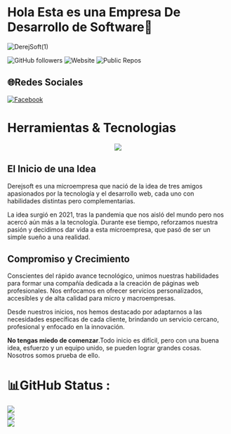 # Hola Esta es una Empresa De Desarrollo de Software👋

![DerejSoft(1)](https://github.com/user-attachments/assets/9b41d9f4-ce95-416d-ae80-0672134033f6)

![GitHub followers](https://img.shields.io/github/followers/DerejSoftt)
![Website](https://img.shields.io/website?url=https%3A%2F%2Fderejsoft.com%2F)
![Public Repos](https://img.shields.io/badge/Public%20Repos-1-brightgreen)

## 🌐Redes Sociales
[![Facebook](https://img.shields.io/badge/Facebook-%231877F2.svg?logo=Facebook&logoColor=white)](https://facebook.com/DerejSoft) 

# Herramientas & Tecnologias
<p align="center">
  <a href="https://skillicons.dev">
    <img src="https://skillicons.dev/icons?i=git,css,figma,flask,html,github,js,py,vscode,mysql,django" />
  </a>
</p>


## El Inicio de una Idea
Derejsoft es una microempresa que nació de la idea de tres amigos apasionados por la tecnología y el desarrollo web, cada uno con habilidades distintas pero complementarias.

La idea surgió en 2021, tras la pandemia que nos aisló del mundo pero nos acercó aún más a la tecnología. Durante ese tiempo, reforzamos nuestra pasión y decidimos dar vida a esta microempresa, que pasó de ser un simple sueño a una realidad.

## Compromiso y Crecimiento
Conscientes del rápido avance tecnológico, unimos nuestras habilidades para formar una compañía dedicada a la creación de páginas web profesionales. Nos enfocamos en ofrecer servicios personalizados, accesibles y de alta calidad para micro y macroempresas.

Desde nuestros inicios, nos hemos destacado por adaptarnos a las necesidades específicas de cada cliente, brindando un servicio cercano, profesional y enfocado en la innovación.
  
 **No tengas miedo de comenzar**.Todo inicio es difícil, pero con una buena idea, esfuerzo y un equipo unido, se pueden lograr grandes cosas. Nosotros somos prueba de ello.
 
# 📊GitHub Status :
![](https://github-readme-stats.vercel.app/api?username=DerejSoftt&theme=radical&hide_border=false&include_all_commits=false&count_private=false)<br/>
![](https://github-readme-streak-stats.herokuapp.com/?user=DerejSoftt&theme=radical&hide_border=false)<br/>
![](https://github-readme-stats.vercel.app/api/top-langs/?username=DerejSoftt&theme=radical&hide_border=false&include_all_commits=false&count_private=false&layout=compact)


